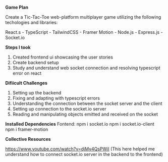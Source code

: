 **Game Plan**

Create a Tic-Tac-Toe web-platform multiplayer game utilizing the following techologies and libraries:

React.s - TypeScript - TailwindCSS - Framer Motion - Node.js - Express.js - Socket.io

**Steps I took**

1. Created frontend ui showcasing the user stories
2. Create backend setup
3. Study and understand web socket connection and resolving typescript error on react

**Difiicult Challenges**

1. Setting up the backend
2. Fixing and adapting with typescript errors
3. Understanding the connection between the socket server and the client
4. Setting up connection to the socket.io server
5. Reading and manipulating objects emitted and received on the socket

**Installed Dependencies**
Fontend:
npm i socket.io
npm i socket.io-client
npm i framer-motion

**Collective Resources**

https://www.youtube.com/watch?v=djMy4QsPWiI (This here helped me understand how to connect socket.io server in the backend to the frontend)
